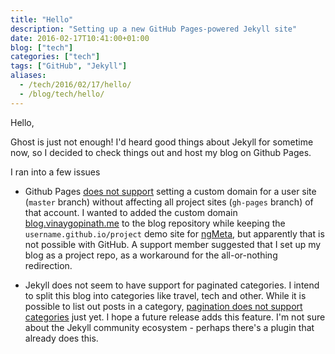 ```yaml
---
title: "Hello"
description: "Setting up a new GitHub Pages-powered Jekyll site"
date: 2016-02-17T10:41:00+01:00
blog: ["tech"]
categories: ["tech"]
tags: ["GitHub", "Jekyll"]
aliases:
  - /tech/2016/02/17/hello/
  - /blog/tech/hello/
---
```


Hello,

Ghost is just not enough! I'd heard good things about Jekyll for sometime now, so I decided to check things out and host my blog on Github Pages.

I ran into a few issues

- Github Pages [does not support](https://github.com/isaacs/github/issues/547) setting a custom domain for a user site (`master` branch) without affecting all project sites (`gh-pages` branch) of that account. I wanted to added the custom domain [blog.vinaygopinath.me](http://blog.vinaygopinath.me) to the blog repository while keeping the `username.github.io/project` demo site for [ngMeta](https://github.com/vinaygopinath/ngMeta), but apparently that is not possible with GitHub. A support member suggested that I set up my blog as a project repo, as a workaround for the all-or-nothing redirection.

- Jekyll does not seem to have support for paginated categories. I intend to split this blog into categories like travel, tech and other. While it is possible to list out posts in a category, [pagination does not support categories](http://jekyllrb.com/docs/pagination/) just yet. I hope a future release adds this feature. I'm not sure about the Jekyll community ecosystem - perhaps there's a plugin that already does this.
